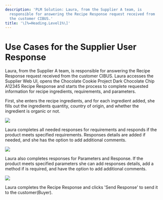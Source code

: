 ```yaml
---
description: 'PLM Solution: Laura, from the Supplier A team, is
  responsible for answering the Recipe Response request received from
  the customer CIBUS.'
title: '\[%=Heading.Level1%\]'
---
```


Use Cases for the Supplier User Response
========================================

Laura, from the Supplier A team, is responsible for answering the Recipe
Response request received from the customer CIBUS. Laura accesses the
Supplier Web UI, opens the Chocolate Cookie Project Dark Chocolate Chip
A12345 Recipe Response and starts the process to complete requested
information for recipe ingredients, requirements, and parameters.

First, she enters the recipe ingredients, and for each ingredient added,
she fills out the ingredients quantity, country of origin, and whether
the ingredient is organic or not.

![](../../../Resources/Images/Solution%20Enablement/PLM/usecase1.png)

Laura completes all needed responses for requirements and responds if
the product meets specified requirements. Responses details are added if
needed, and she has the option to add additional comments.

![](../../../Resources/Images/Solution%20Enablement/PLM/usecase2.png)

Laura also completes responses for Parameters and Response. If the
product meets specified parameters she can add responses details, add a
method if is required, and have the option to add additional comments.

![](../../../Resources/Images/Solution%20Enablement/PLM/usecase3.png)

Laura completes the Recipe Response and clicks \'Send Response\' to send
it to the customer(Buyer).

